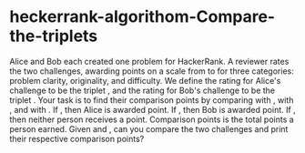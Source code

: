 # heckerrank-algorithom-Compare-the-triplets
Alice and Bob each created one problem for HackerRank. A reviewer rates the two challenges, awarding points on a scale from  to  for three categories: problem clarity, originality, and difficulty.  We define the rating for Alice's challenge to be the triplet , and the rating for Bob's challenge to be the triplet .  Your task is to find their comparison points by comparing  with ,  with , and  with .  If , then Alice is awarded  point. If , then Bob is awarded  point. If , then neither person receives a point. Comparison points is the total points a person earned.  Given  and , can you compare the two challenges and print their respective comparison points?
